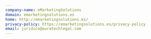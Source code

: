 ```yaml
---
company-name: eMarketingSolutions
domain: emarketingsolutions.es
home: http://emarketingsolutions.es/
privacy-policy: https://emarketingsolutions.es/privacy-policy
email: juridico@auratechlegal.com
---
```




